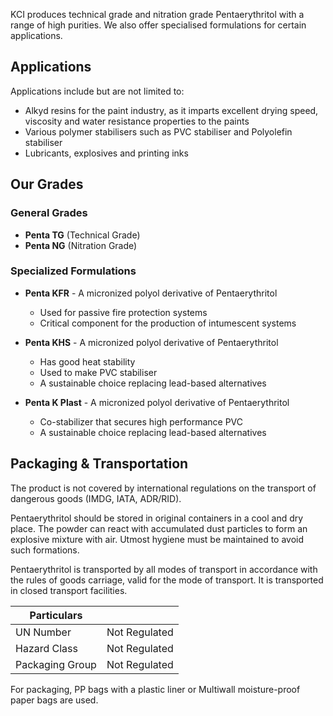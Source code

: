 KCI produces technical grade and nitration grade Pentaerythritol with a range of high purities. We also offer specialised formulations for certain applications.

## Applications

Applications include but are not limited to:

- Alkyd resins for the paint industry, as it imparts excellent drying speed, viscosity and water resistance properties to the paints
- Various polymer stabilisers such as PVC stabiliser and Polyolefin stabiliser
- Lubricants, explosives and printing inks

## Our Grades

### General Grades

- **Penta TG** (Technical Grade)
- **Penta NG** (Nitration Grade)

### Specialized Formulations

- **Penta KFR** - A micronized polyol derivative of Pentaerythritol

  - Used for passive fire protection systems
  - Critical component for the production of intumescent systems

- **Penta KHS** - A micronized polyol derivative of Pentaerythritol

  - Has good heat stability
  - Used to make PVC stabiliser
  - A sustainable choice replacing lead-based alternatives

- **Penta K Plast** - A micronized polyol derivative of Pentaerythritol

  - Co-stabilizer that secures high performance PVC
  - A sustainable choice replacing lead-based alternatives

## Packaging & Transportation

The product is not covered by international regulations on the transport of dangerous goods (IMDG, IATA, ADR/RID).

Pentaerythritol should be stored in original containers in a cool and dry place. The powder can react with accumulated dust particles to form an explosive mixture with air. Utmost hygiene must be maintained to avoid such formations.

Pentaerythritol is transported by all modes of transport in accordance with the rules of goods carriage, valid for the mode of transport. It is transported in closed transport facilities.

| Particulars     |               |
| --------------- | ------------- |
| UN Number       | Not Regulated |
| Hazard Class    | Not Regulated |
| Packaging Group | Not Regulated |

For packaging, PP bags with a plastic liner or Multiwall moisture-proof paper bags are used.
